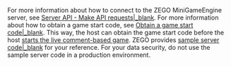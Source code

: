 
For more information about how to connect to the ZEGO MiniGameEngine server, see [Server API - Make API requests\|\_blank](#17807). For more information about how to obtain a game start code, see [Obtain a game start code\|\_blank](!ZegoMiniGameEngine-Get_Activation_Code). This way, the host can obtain the game start code before the host <a href="#startCloudGame">starts the live comment-based game</a>. ZEGO provides [sample server code\|\_blank](!ZegoMiniGameEngine-download) for your reference. For your data security, do not use the sample server code in a production environment.


